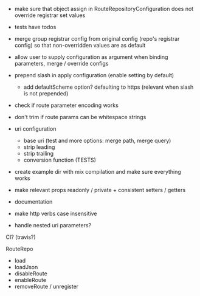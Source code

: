 - make sure that object assign in RouteRepositoryConfiguration does not override registrar set values
- tests have todos
- merge group registrar config from original config (repo's registrar config) so that non-overridden values are as default
- allow user to supply configuration as argument when binding parameters, merge / override configs

- prepend slash in apply configuration (enable setting by default)
    - add defaultScheme option? defaulting to https (relevant when slash is not prepended)

- check if route parameter encoding works
- don't trim if route params can be whitespace strings

- uri configuration
    - base uri (test and more options: merge path, merge query)
    - strip leading
    - strip trailing
    - conversion function (TESTS)


- create example dir with mix compilation and make sure everything works
- make relevant props readonly / private + consistent setters / getters
- documentation
- make http verbs case insensitive
- handle nested uri parameters?

CI? (travis?)

RouteRepo
- load
- loadJson
- disableRoute
- enableRoute
- removeRoute / unregister

